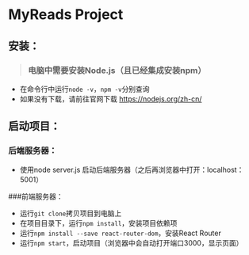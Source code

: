 # MyReads Project

## 安装：
> ### 电脑中需要安装Node.js（且已经集成安装npm）
* 在命令行中运行`node -v`，`npm -v`分别查询
* 如果没有下载，请前往官网下载 https://nodejs.org/zh-cn/ 
 


## 启动项目：

### 后端服务器：
* 使用node server.js 启动后端服务器（之后再浏览器中打开：localhost：5001）

###前端服务器：
* 运行`git clone`拷贝项目到电脑上
* 在项目目录下，运行`npm install`，安装项目依赖项
* 运行`npm install --save react-router-dom`，安装React Router
* 运行`npm start`，启动项目（浏览器中会自动打开端口3000，显示页面）



